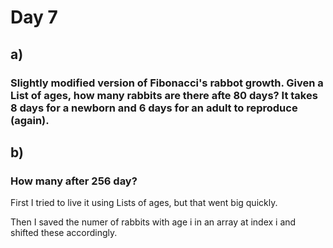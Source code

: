 # Day 7

## a)
### Slightly modified version of Fibonacci's rabbot growth. Given a List of ages, how many rabbits are there afte 80 days? It takes 8 days for a newborn and 6 days for an adult to reproduce (again).

## b)
### How many after 256 day?

First I tried to live it using Lists of ages, but that went big quickly.

Then I saved the numer of rabbits with age i in an array at index i and shifted these accordingly.